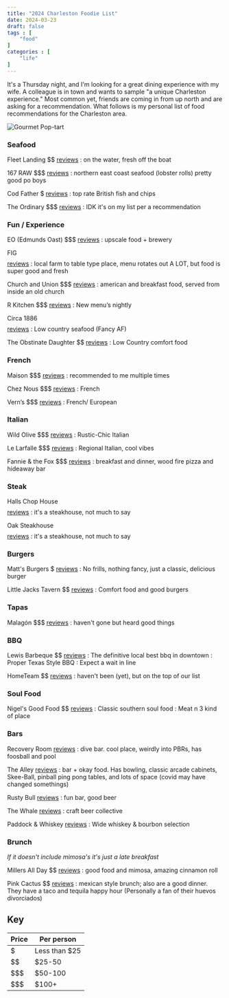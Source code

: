 ```yaml
---
title: "2024 Charleston Foodie List"
date: 2024-03-23
draft: false
tags : [
    "food"
]
categories : [
    "life"
]
---
```


It's a Thursday night, and I'm looking for a great dining experience with my wife. A colleague is in town and wants to sample "a unique Charleston experience." Most common yet, friends are coming in from up north and are asking for a recommendation. What follows is my personal list of food recommendations for the Charleston area. 

![Gourmet Pop-tart](../../../images/blogs/pop-tart.jpg)

### Seafood

Fleet Landing $$ [reviews](https://g.co/kgs/DNCkcya)
: on the water, fresh off the boat

167 RAW $$$ [reviews](https://g.co/kgs/AAAhFhx)
: northern east coast seafood (lobster rolls) pretty good po boys

Cod Father $ [reviews](https://g.co/kgs/bPt85V8)
: top rate British fish and chips

The Ordinary $$$ [reviews](https://g.co/kgs/BNw3Qk2)
: IDK it's on my list per a recommendation

### Fun / Experience

EO (Edmunds Oast) $$$ [reviews](https://g.co/kgs/C1Ps6B2)
: upscale food + brewery

FIG $$$$ [reviews](https://g.co/kgs/mVRKwP6)
: local farm to table type place, menu rotates out A LOT, but food is super good and fresh

Church and Union $$$ [reviews](https://g.co/kgs/gq7Mgse)
: american and breakfast food, served from inside an old church

R Kitchen $$$ [reviews](https://g.co/kgs/RnFqW1g)
: New menu’s nightly

Circa 1886 $$$$ [reviews](https://g.co/kgs/sPdG2Ek)
: Low country seafood (Fancy AF)

The Obstinate Daughter $$ [reviews](https://g.co/kgs/HfE2bzP)
: Low Country comfort food

### French

Maison $$$ [reviews](https://g.co/kgs/i5nkhQC)
: recommended to me multiple times

Chez Nous $$$ [reviews](https://g.co/kgs/6fY4qEo)
: French

Vern’s $$$ [reviews](https://g.co/kgs/AarLV9E)
: French/ European

### Italian

Wild Olive $$$ [reviews](https://g.co/kgs/v3UntU5)
: Rustic-Chic Italian

Le Larfalle $$$ [reviews](https://g.co/kgs/KqkNegB)
: Regional Italian, cool vibes

Fannie & the Fox $$$ [reviews](https://g.co/kgs/LMzX98D)
: breakfast and dinner, wood fire pizza and hideaway bar

### Steak

Halls Chop House $$$$ [reviews](https://g.co/kgs/RBZEXTf)
: it's a steakhouse, not much to say

Oak Steakhouse $$$$ [reviews](https://g.co/kgs/FEuxXSP)
: it's a steakhouse, not much to say

### Burgers

Matt's Burgers $ [reviews](https://g.co/kgs/iH2LeH2)
: No frills, nothing fancy, just a classic, delicious burger

Little Jacks Tavern $$ [reviews](https://g.co/kgs/JM56ENi)
: Comfort food and good burgers

### Tapas

Malagón $$$ [reviews](https://g.co/kgs/cRKzASJ)
: haven't gone but heard good things

### BBQ

Lewis Barbeque $$ [reviews](https://g.co/kgs/pdmjsRY)
: The definitive local best bbq in downtown
: Proper Texas Style BBQ
: Expect a wait in line

HomeTeam $$ [reviews](https://g.co/kgs/7Fq4crt)
: haven't been (yet), but on the top of our list

### Soul Food

Nigel's Good Food $$ [reviews](https://g.co/kgs/JuXCteJ)
: Classic southern soul food
: Meat n 3 kind of place

### Bars

Recovery Room [reviews](https://g.co/kgs/PuA9kJD)
: dive bar. cool place, weirdly into PBRs, has foosball and pool

The Alley [reviews](https://g.co/kgs/fZ7dyUC)
: bar + okay food. Has bowling, classic arcade cabinets, Skee-Ball, pinball ping pong tables, and lots of space (covid may have changed somethings)

Rusty Bull [reviews](https://g.co/kgs/V5PVHa1)
: fun bar, good beer 

The Whale [reviews](https://g.co/kgs/ZHkpi6T)
: craft beer collective

Paddock & Whiskey [reviews](https://g.co/kgs/Sooigzh)
: Wide whiskey & bourbon selection

### Brunch 
_If it doesn't include mimosa's it's just a late breakfast_

Millers All Day $$ [reviews](https://g.co/kgs/8FyttCp)
: good food and mimosa, amazing cinnamon roll

Pink Cactus $$ [reviews](https://g.co/kgs/uAQdZoc)
: mexican style brunch; also are a good dinner. They have a taco and tequila happy hour (Personally a fan of their huevos divorciados)

## Key

| Price | Per person    |
|-------|---------------|
| $     | Less than $25 |
| $$    | $25-50        |
| $$$   | $50-100       |
| $$$   | $100+         |




